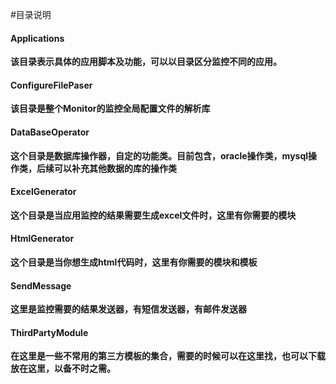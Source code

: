 #目录说明
#### Applications 

**该目录表示具体的应用脚本及功能，可以以目录区分监控不同的应用。** 

#### ConfigureFilePaser 

**该目录是整个Monitor的监控全局配置文件的解析库**

#### DataBaseOperator 

**这个目录是数据库操作器，自定的功能类。目前包含，oracle操作类，mysql操作类，后续可以补充其他数据的库的操作类**

#### ExcelGenerator

**这个目录是当应用监控的结果需要生成excel文件时，这里有你需要的模块** 	
#### HtmlGenerator	
**这个目录是当你想生成html代码时，这里有你需要的模块和模板**

#### SendMessage 
**这里是监控需要的结果发送器，有短信发送器，有邮件发送器**

#### ThirdPartyModule
**在这里是一些不常用的第三方模板的集合，需要的时候可以在这里找，也可以下载放在这里，以备不时之需。**
